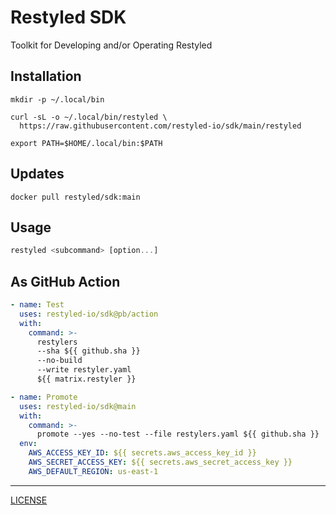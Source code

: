 # Restyled SDK

Toolkit for Developing and/or Operating Restyled

## Installation

```console
mkdir -p ~/.local/bin

curl -sL -o ~/.local/bin/restyled \
  https://raw.githubusercontent.com/restyled-io/sdk/main/restyled

export PATH=$HOME/.local/bin:$PATH
```

## Updates

```console
docker pull restyled/sdk:main
```

## Usage

```hs
restyled <subcommand> [option...]
```

## As GitHub Action

```yaml
- name: Test
  uses: restyled-io/sdk@pb/action
  with:
    command: >-
      restylers
      --sha ${{ github.sha }}
      --no-build
      --write restyler.yaml
      ${{ matrix.restyler }}
```

```yaml
- name: Promote
  uses: restyled-io/sdk@main
  with:
    command: >-
      promote --yes --no-test --file restylers.yaml ${{ github.sha }}
  env:
    AWS_ACCESS_KEY_ID: ${{ secrets.aws_access_key_id }}
    AWS_SECRET_ACCESS_KEY: ${{ secrets.aws_secret_access_key }}
    AWS_DEFAULT_REGION: us-east-1
```

---

[LICENSE](./LICENSE)
